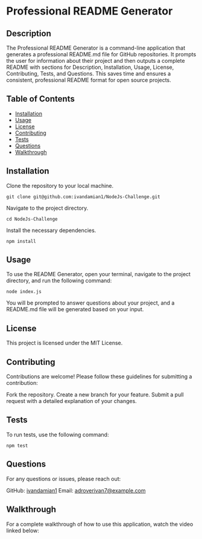 # Professional README Generator

## Description
The Professional README Generator is a command-line application that generates a professional README.md file for GitHub repositories. It prompts the user for information about their project and then outputs a complete README with sections for Description, Installation, Usage, License, Contributing, Tests, and Questions. This saves time and ensures a consistent, professional README format for open source projects.

## Table of Contents
* [Installation](#Installation)
* [Usage](#Usage)
* [License](#License)
* [Contributing](#Contributing)
* [Tests](#Tests)
* [Questions](#Questions)
* [Walkthrough](#Walkthrough)

## Installation
Clone the repository to your local machine.
```
git clone git@github.com:ivandamian1/NodeJs-Challenge.git
```
Navigate to the project directory.
```
cd NodeJs-Challenge
```
Install the necessary dependencies.
```
npm install
```

## Usage
To use the README Generator, open your terminal, navigate to the project directory, and run the following command:

```
node index.js
```
You will be prompted to answer questions about your project, and a README.md file will be generated based on your input.

## License
This project is licensed under the MIT License.

## Contributing
Contributions are welcome! Please follow these guidelines for submitting a contribution:

Fork the repository.
Create a new branch for your feature.
Submit a pull request with a detailed explanation of your changes.

## Tests
To run tests, use the following command:
```
npm test
```

## Questions
For any questions or issues, please reach out:

GitHub: [ivandamian1](https://github.com/ivandamian1)
Email: adroverivan7@example.com

## Walkthrough
For a complete walkthrough of how to use this application, watch the video linked below:
